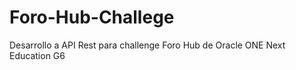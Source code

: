 # Foro-Hub-Challege
Desarrollo a API Rest  para  challenge Foro Hub de Oracle ONE Next Education G6
